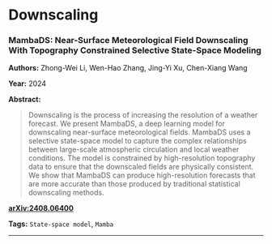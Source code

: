 # Downscaling

### MambaDS: Near-Surface Meteorological Field Downscaling With Topography Constrained Selective State-Space Modeling

**Authors:** Zhong-Wei Li, Wen-Hao Zhang, Jing-Yi Xu, Chen-Xiang Wang

**Year:** 2024

**Abstract:**
> Downscaling is the process of increasing the resolution of a weather forecast. We present MambaDS, a deep learning model for downscaling near-surface meteorological fields. MambaDS uses a selective state-space model to capture the complex relationships between large-scale atmospheric circulation and local weather conditions. The model is constrained by high-resolution topography data to ensure that the downscaled fields are physically consistent. We show that MambaDS can produce high-resolution forecasts that are more accurate than those produced by traditional statistical downscaling methods.

[**arXiv:2408.06400**](https://arxiv.org/abs/2408.06400)

**Tags:** `State-space model`, `Mamba`

---

